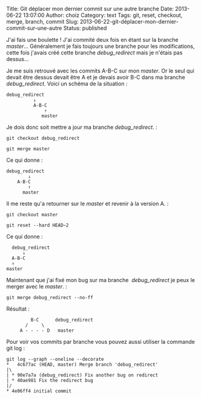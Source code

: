 Title: Git déplacer mon dernier commit sur une autre branche
Date: 2013-06-22 13:07:00
Author: choiz
Category: text
Tags: git, reset, checkout, merge, branch, commit
Slug: 2013-06-22-git-déplacer-mon-dernier-commit-sur-une-autre
Status: published

J'ai fais une boulette ! J'ai commité deux fois en étant sur la branche
*master*… Généralement je fais toujours une branche pour les
modifications, cette fois j'avais créé cette branche *debug\_redirect*
mais je n'étais pas dessus…

Je me suis retrouvé avec les commits A-B-C sur mon *master*. Or le seul
qui devait être dessus devait être A et je devais avoir B-C dans ma
branche *debug\_redirect*. Voici un schéma de la situation :

    debug_redirect
              ↓
              A-B-C
                  ↑
                 master

Je dois donc soit mettre a jour ma branche *debug\_redirect*. :

    git checkout debug_redirect

    git merge master

Ce qui donne :

    debug_redirect
            ↓
        A-B-C
            ↑
          master

Il me reste qu'a retourner sur le *master* et revenir à la version A. :

    git checkout master

    git reset --hard HEAD~2

Ce qui donne :

      debug_redirect
          ↓
      A-B-C
      ↑
    master

Maintenant que j'ai fixé mon bug sur ma branche  *debug\_redirect* je
peux le merger avec le *master*. :

    git merge debug_redirect --no-ff

Résultat :

             B-C      debug_redirect
           /     \
         A - - - - D   master

Pour voir vos commits par branche vous pouvez aussi utiliser la commande
git log :

    git log --graph --oneline --decorate
    *   4c677ac (HEAD, master) Merge branch 'debug_redirect'
    |\ 
    | * 90e7a7a (debug_redirect) Fix another bug on redirect
    | * 40ae981 Fix the redirect bug
    |/ 
    * 4e06ff4 initial commit
